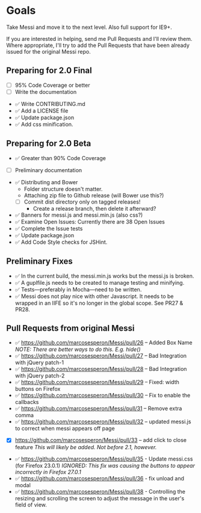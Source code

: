 Goals
=====

Take Messi and move it to the next level.  Also full support for IE9+.

If you are interested in helping, send me Pull Requests and I'll
review them.  Where appropriate, I'll try to add the Pull Requests
that have been already issued for the original Messi repo.

Preparing for 2.0 Final
-----------------------
* [ ] 95% Code Coverage or better
* [ ] Write the documentation
* :white_check_mark: Write CONTRIBUTING.md
* :white_check_mark: Add a LICENSE file
* :white_check_mark: Update package.json
* :white_check_mark: Add css minification.

Preparing for 2.0 Beta
----------------------
* :white_check_mark: Greater than 90% Code Coverage
* [ ] Preliminary documentation
* :white_check_mark: Distributing and Bower
    - Folder structure doesn't matter.
    - Attaching zip file to Github release (will Bower use this?)
    - [ ] Commit dist directory only on tagged releases!
        + Create a release branch, then delete it afterward?
* :white_check_mark: Banners for messi.js and messi.min.js (also css?)
* :white_check_mark: Examine Open Issues: Currently there are 38 Open Issues
* :white_check_mark: Complete the Issue tests
* :white_check_mark: Update package.json
* :white_check_mark: Add Code Style checks for JSHint.

Preliminary Fixes
-----------------
* :white_check_mark: In the current build, the messi.min.js works but the messi.js is broken.
* :white_check_mark: A guplfile.js needs to be created to manage testing and minifying.
* :white_check_mark: Tests—preferably in Mocha—need to be written.
* :white_check_mark: Messi does not play nice with other Javascript.  It needs to be wrapped in an IIFE so it's no longer in the global scope. See PR27 & PR28. 

Pull Requests from original Messi
---------------------------------
* :white_check_mark: https://github.com/marcosesperon/Messi/pull/26 – Added Box Name _NOTE: There are better ways to do this. E.g. hide()_
* :white_check_mark: https://github.com/marcosesperon/Messi/pull/27 – Bad Integration with jQuery patch-1
* :white_check_mark: https://github.com/marcosesperon/Messi/pull/28 – Bad Integration with jQuery patch-2
* :white_check_mark: https://github.com/marcosesperon/Messi/pull/29 – Fixed: width buttons on Firefox
* :white_check_mark: https://github.com/marcosesperon/Messi/pull/30 – Fix to enable the callbacks
* :white_check_mark: https://github.com/marcosesperon/Messi/pull/31 – Remove extra comma
* :white_check_mark: https://github.com/marcosesperon/Messi/pull/32 – updated messi.js to correct when messi appears off page
* [x] https://github.com/marcosesperon/Messi/pull/33 – add click to close feature _This will likely be added. Not before 2.1, however._
* :white_check_mark: https://github.com/marcosesperon/Messi/pull/35 - Update messi.css (for Firefox 23.0.1) _IGNORED: This fix was causing the buttons to appear incorrectly in Firefox 27.0.1_
* :white_check_mark: https://github.com/marcosesperon/Messi/pull/36 - fix unload and modal
* :white_check_mark: https://github.com/marcosesperon/Messi/pull/38 - Controlling the resizing and scrolling the screen to adjust the message in the user's field of view.
